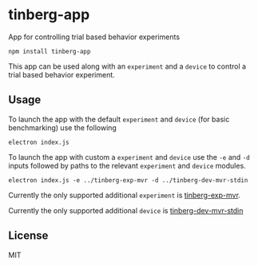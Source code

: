 # tinberg-app
App for controlling trial based behavior experiments

```
npm install tinberg-app
```

This app can be used along with an `experiment` and a `device` to control a trial based behavior experiment.

## Usage
To launch the app with the default `experiment` and `device` (for basic benchmarking) use the following

```
electron index.js
```

To launch the app with custom a `experiment` and `device` use the `-e` and `-d` inputs followed by paths to the relevant `experiment` and `device` modules.

```
electron index.js -e ../tinberg-exp-mvr -d ../tinberg-dev-mvr-stdin
```
Currently the only supported additional `experiment` is [tinberg-exp-mvr](https://github.com/sofroniewn/tinberg-exp-mvr).

Currently the only supported additional `device` is [tinberg-dev-mvr-stdin](https://github.com/sofroniewn/tinberg-dev-mvr-stdin)

## License
MIT

